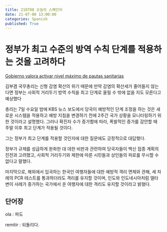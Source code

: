 ```yaml
---
title: 210708 오늘의 스페인어
date: 21-07-08 13:00:00
categories: Spanish
published: True
---
```


# 정부가 최고 수준의 방역 수칙 단계를 적용하는 것을 고려하다

[Gobierno valora activar nivel máximo de pautas sanitarias](http://world.kbs.co.kr/service/news_view.htm?lang=s&Seq_Code=76505)

김부겸 국무총리는 신형 감염 확산의 위기 때문에 만약 감염의 확산세가 줄어들지 않는다면 정부는 사회적 거리두기 방역 수칙을 최고 단계로 올릴 수 밖에 없을 지도 모른다고 예상했다

총리는 7일 수요일 밤에 KBS 뉴스 보도에서 당국이 예방적인 단계 조정을 하는 것은 새로운 시스템을 적용하고 예방 지침을 변경하기 전에 2주간 국가 상황을 모니터링하기 위한 것이라고 설명했다. 그러나 확진자 수가 증가함에 따라, 폭발적인 증가를 감안할 때 주말 이후 최고 단계가 적용될 것이다.

그는 정부가 최고 단계를 적용할 것인지에 대한 질문에도 긍정적으로 대답했다.

정부가 규제를 성급하게 완화한 대 데한 비판과 관련하여 당국자들이 백신 접종 계획의 진전과 고려했고, 사회적 거리두기와 제한에 따른 시민들과 상인들의 피로를 무시할 수 없다고 말했다.

마지막으로, 해외에서 입국하는 한국인 여행자들에 대한 예방적 격리 면제와 관해, 세 차례의 PCR 테스트를 통과하더라도 격리를 유지할 것이며, 인도와 인도네시아처럼 델타 변이 사례가 증가하는 국가에서 온 여행자에 대한 격리도 유지할 것이라고 밝혔다.

## 단어장

ola : 파도

remitir : 되돌리다.
